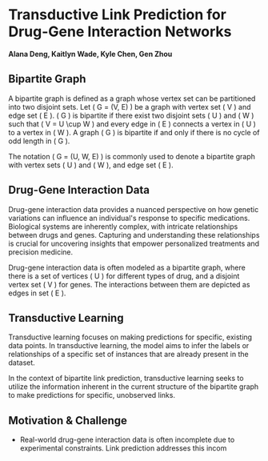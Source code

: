 # Transductive Link Prediction for Drug-Gene Interaction Networks
**Alana Deng, Kaitlyn Wade, Kyle Chen, Gen Zhou**

## Bipartite Graph
A bipartite graph is defined as a graph whose vertex set can be partitioned into two disjoint sets. Let \( G = (V, E) \) be a graph with vertex set \( V \) and edge set \( E \). \( G \) is bipartite if there exist two disjoint sets \( U \) and \( W \) such that \( V = U \cup W \) and every edge in \( E \) connects a vertex in \( U \) to a vertex in \( W \). A graph \( G \) is bipartite if and only if there is no cycle of odd length in \( G \).

The notation \( G = (U, W, E) \) is commonly used to denote a bipartite graph with vertex sets \( U \) and \( W \), and edge set \( E \).

## Drug-Gene Interaction Data
Drug-gene interaction data provides a nuanced perspective on how genetic variations can influence an individual's response to specific medications. Biological systems are inherently complex, with intricate relationships between drugs and genes. Capturing and understanding these relationships is crucial for uncovering insights that empower personalized treatments and precision medicine.

Drug-gene interaction data is often modeled as a bipartite graph, where there is a set of vertices \( U \) for different types of drug, and a disjoint vertex set \( V \) for genes. The interactions between them are depicted as edges in set \( E \).

## Transductive Learning
Transductive learning focuses on making predictions for specific, existing data points. In transductive learning, the model aims to infer the labels or relationships of a specific set of instances that are already present in the dataset.

In the context of bipartite link prediction, transductive learning seeks to utilize the information inherent in the current structure of the bipartite graph to make predictions for specific, unobserved links.

## Motivation & Challenge
- Real-world drug-gene interaction data is often incomplete due to experimental constraints. Link prediction addresses this incom
